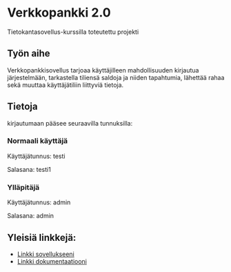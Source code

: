 ﻿# Verkkopankki 2.0

Tietokantasovellus-kurssilla toteutettu projekti

## Työn aihe

Verkkopankkisovellus tarjoaa käyttäjilleen mahdollisuuden kirjautua järjestelmään, tarkastella tiliensä saldoja ja niiden tapahtumia, lähettää rahaa sekä muuttaa käyttäjätiliin liittyviä tietoja.

## Tietoja

kirjautumaan pääsee seuraavilla tunnuksilla:

### Normaali käyttäjä
Käyttäjätunnus: testi

Salasana: testi1

### Ylläpitäjä
Käyttäjätunnus: admin

Salasana: admin

## Yleisiä linkkejä:

* [Linkki sovellukseeni](http://oskajoha.users.cs.helsinki.fi/tsoha/)
* [Linkki dokumentaatiooni](https://github.com/cs-locx/Tsoha-Bootstrap/blob/master/doc/dokumentaatio.pdf)


